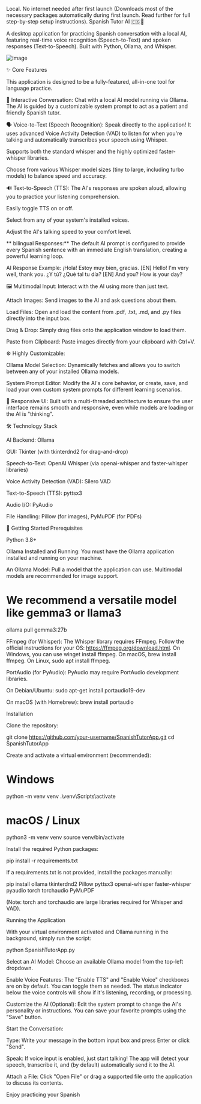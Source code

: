 Local. No internet needed after first launch (Downloads most of the necessary packages automatically during first launch. Read further for full step-by-step setup instructions). 
Spanish Tutor AI 🇪🇸🤖

A desktop application for practicing Spanish conversation with a local AI, featuring real-time voice recognition (Speech-to-Text) and spoken responses (Text-to-Speech). Built with Python, Ollama, and Whisper.

![image](https://github.com/user-attachments/assets/9d33302f-6c15-46cf-8cce-8425f925488f)


✨ Core Features

This application is designed to be a fully-featured, all-in-one tool for language practice.

💬 Interactive Conversation: Chat with a local AI model running via Ollama. The AI is guided by a customizable system prompt to act as a patient and friendly Spanish tutor.

🗣️ Voice-to-Text (Speech Recognition): Speak directly to the application! It uses advanced Voice Activity Detection (VAD) to listen for when you're talking and automatically transcribes your speech using Whisper.

Supports both the standard whisper and the highly optimized faster-whisper libraries.

Choose from various Whisper model sizes (tiny to large, including turbo models) to balance speed and accuracy.

🔊 Text-to-Speech (TTS): The AI's responses are spoken aloud, allowing you to practice your listening comprehension.

Easily toggle TTS on or off.

Select from any of your system's installed voices.

Adjust the AI's talking speed to your comfort level.

** bilingual Responses:** The default AI prompt is configured to provide every Spanish sentence with an immediate English translation, creating a powerful learning loop.

AI Response Example:
¡Hola! Estoy muy bien, gracias.
[EN] Hello! I'm very well, thank you.
¿Y tú? ¿Qué tal tu día?
[EN] And you? How is your day?

🖼️ Multimodal Input: Interact with the AI using more than just text.

Attach Images: Send images to the AI and ask questions about them.

Load Files: Open and load the content from .pdf, .txt, .md, and .py files directly into the input box.

Drag & Drop: Simply drag files onto the application window to load them.

Paste from Clipboard: Paste images directly from your clipboard with Ctrl+V.

⚙️ Highly Customizable:

Ollama Model Selection: Dynamically fetches and allows you to switch between any of your installed Ollama models.

System Prompt Editor: Modify the AI's core behavior, or create, save, and load your own custom system prompts for different learning scenarios.

🚀 Responsive UI: Built with a multi-threaded architecture to ensure the user interface remains smooth and responsive, even while models are loading or the AI is "thinking".

🛠️ Technology Stack

AI Backend: Ollama

GUI: Tkinter (with tkinterdnd2 for drag-and-drop)

Speech-to-Text: OpenAI Whisper (via openai-whisper and faster-whisper libraries)

Voice Activity Detection (VAD): Silero VAD

Text-to-Speech (TTS): pyttsx3

Audio I/O: PyAudio

File Handling: Pillow (for images), PyMuPDF (for PDFs)

🏁 Getting Started
Prerequisites

Python 3.8+

Ollama Installed and Running: You must have the Ollama application installed and running on your machine.

An Ollama Model: Pull a model that the application can use. Multimodal models are recommended for image support.

# We recommend a versatile model like gemma3 or llama3
ollama pull gemma3:27b


FFmpeg (for Whisper): The Whisper library requires FFmpeg. Follow the official instructions for your OS: https://ffmpeg.org/download.html. On Windows, you can use winget install ffmpeg. On macOS, brew install ffmpeg. On Linux, sudo apt install ffmpeg.

PortAudio (for PyAudio): PyAudio may require PortAudio development libraries.

On Debian/Ubuntu: sudo apt-get install portaudio19-dev

On macOS (with Homebrew): brew install portaudio

Installation

Clone the repository:

git clone https://github.com/your-username/SpanishTutorApp.git
cd SpanishTutorApp


Create and activate a virtual environment (recommended):

# Windows
python -m venv venv
.\venv\Scripts\activate

# macOS / Linux
python3 -m venv venv
source venv/bin/activate

Install the required Python packages:

pip install -r requirements.txt

If a requirements.txt is not provided, install the packages manually:

pip install ollama tkinterdnd2 Pillow pyttsx3 openai-whisper faster-whisper pyaudio torch torchaudio PyMuPDF

(Note: torch and torchaudio are large libraries required for Whisper and VAD).

Running the Application

With your virtual environment activated and Ollama running in the background, simply run the script:

python SpanishTutorApp.py

Select an AI Model: Choose an available Ollama model from the top-left dropdown.

Enable Voice Features: The "Enable TTS" and "Enable Voice" checkboxes are on by default. You can toggle them as needed. The status indicator below the voice controls will show if it's listening, recording, or processing.

Customize the AI (Optional): Edit the system prompt to change the AI's personality or instructions. You can save your favorite prompts using the "Save" button.

Start the Conversation:

Type: Write your message in the bottom input box and press Enter or click "Send".

Speak: If voice input is enabled, just start talking! The app will detect your speech, transcribe it, and (by default) automatically send it to the AI.

Attach a File: Click "Open File" or drag a supported file onto the application to discuss its contents.

Enjoy practicing your Spanish
